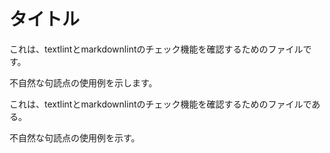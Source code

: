 # タイトル

これは、textlintとmarkdownlintのチェック機能を確認するためのファイルです。

不自然な句読点の使用例を示します。

これは、textlintとmarkdownlintのチェック機能を確認するためのファイルである。

不自然な句読点の使用例を示す。


